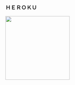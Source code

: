 ### ＨＥＲＯＫＵ
<a href="https://dashboard.heroku.com/new?template=https://github.com/sexyxcoders/---">
<img src="https://img.shields.io/badge/Deploy%20On%20Heroku-008080?style=for-the-badge&logo=heroku" width="200"/>
</a>


